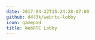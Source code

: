 ```yaml
---
date: 2017-04-22T15:24:28-07:00
github: d4l3k/webrtc-lobby
icon: gamepad
title: WebRTC Lobby
---
```


